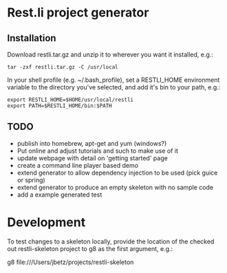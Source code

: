 Rest.li project generator
=========================

Installation
------------

Download restli.tar.gz and unzip it to wherever you want it installed, e.g.:

```
tar -zxf restli.tar.gz -C /usr/local
```

In your shell profile (e.g. ~/.bash_profile), set a RESTLI_HOME environment variable to the directory you've selected, and add it's bin to your path, e.g.:

```
export RESTLI_HOME=$HOME/usr/local/restli
export PATH=$RESTLI_HOME/bin:$PATH
```

TODO
----
* publish into homebrew, apt-get and yum (windows?)
* Put online and adjust tutorials and such to make use of it
* update webpage with detail on 'getting started' page
* create a command line player based demo
* extend generator to allow dependency injection to be used (pick guice or spring)
* extend generator to produce an empty skeleton with no sample code
* add a example generated test

Development
===========

To test changes to a skeleton locally, provide the location of the checked out restli-skeleton project to g8 as the first argument, e.g.:

g8 file:///Users/jbetz/projects/restli-skeleton
